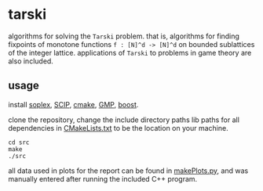 # tarski

algorithms for solving the `Tarski` problem. that is, algorithms for finding fixpoints of monotone functions `f : [N]^d -> [N]^d`
on bounded sublattices of the integer lattice. applications of `Tarski` to problems in game theory are also included.

## usage
install [soplex](https://soplex.zib.de/), [SCIP](https://www.scipopt.org/), [cmake](https://cmake.org/), [GMP](https://gmplib.org/), [boost](https://www.boost.org/).

clone the repository,
change the include directory paths lib paths for all dependencies in [CMakeLists.txt](https://github.com/angusjoshi/tarski/blob/main/src/CMakeLists.txt) to be the location on your machine.

```
cd src
make
./src
```

all data used in plots for the report can be found in [makePlots.py](https://github.com/angusjoshi/tarski/blob/main/src/analysis/makePlots.py),
and was manually entered after running the included C++ program.

